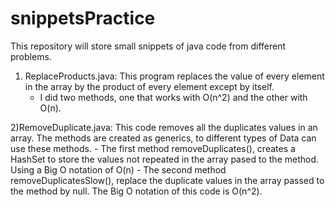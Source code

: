 # snippetsPractice

This repository will store small snippets of java code from different problems.

  1) ReplaceProducts.java: This program replaces the value of every element in the array by the product of every
  element except by itself.
      - I did two methods, one that works with O(n^2) and the other with O(n).
  
  2)RemoveDuplicate.java: This code removes all the duplicates values in an array. The methods are created as generics, to different types of Data can use these methods.
      - The first method removeDuplicates(), creates a HashSet to store the values not repeated in the array pased to the method. Using a Big O notation of O(n)
      - The second method removeDuplicatesSlow(), replace the duplicate values in the array passed to the method by null. The Big O notation of this code is O(n^2).
